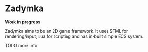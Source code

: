 # Zadymka
**Work in progress**

Zadymka aims to be an 2D game framework.
It uses SFML for rendering/input, Lua for scripting and has in-built simple ECS system.

TODO more info.
